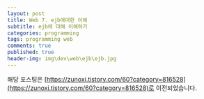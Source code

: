 ```yaml
---
layout: post
title: Web 7. ejb에대한 이해
subtitle: ejb에 대해 이해하기
categories: programming
tags: programming web
comments: true
published: true
header-img: img\dev\web\ejb\ejb.jpg
---
```


해당 포스팅은 [https://zunoxi.tistory.com/60?category=816528](https://zunoxi.tistory.com/60?category=816528)로 이전되었습니다.

<!--

## 개요
> 자바의 서버모델중 하나인 EJB에 대한 정리.
  
- 목차
	- [`Java Bean이란`](#java-bean이란)
	- [`EJB의 구조`](#ejb의-구조)
	- [`EJB의 장단점`](#ejb의-장단점)
  
## EJB
---
최근 Spring 프레임워크가 EJB를 대체하기위한 대안으로 개발되며 EJB는 이전만큼 많이 쓰이지는 않는것같다. 그러나 큰 기업이나 기관의 메인서비스는 여러사정으로 여전히 EJB를 사용하는곳이 있다.(필자도 그런환경이라 어쩔수 없이 배우고있..) 구글링을 통해 EJB에 대한 개념과 그 아키텍쳐를 정리함으로 EJB에 대해 이해해보려한다.

<br>

**참고했던 블로그 포스트**

-   [https://woongsin94.tistory.com/357](https://woongsin94.tistory.com/357)
-   [https://mangkyu.tistory.com/14](https://mangkyu.tistory.com/14)
-   [https://elfinlas.github.io/2017/10/31/javabean/](https://elfinlas.github.io/2017/10/31/javabean/)
-   [https://spidyweb.tistory.com/27](https://spidyweb.tistory.com/27)

<br>

---
### **Java Bean이란?**

EJB는 `엔터프라이즈 자비빈즈(Enterprise JavaBeans)`의 약자로 EJB에 대한 이해이전에 자바빈즈(Java Beans)에 대해 먼저 이해하고 넘어가는것이 좋을 것 같다. 

자바빈즈는 자바로 작성된 소프트웨어 컴포넌트들을 지칭한다. 자바는 프로그램 기본단위가 클래스이고, **`자바빈은 그 클래스들이 복합적으로 이루어진 구조`** 를 말한다.

<br>

EJB와 용어가 비슷해보이고 Sun에서 만든것은 같으나 자바빈즈와 EJB는 그 만들어진 `목적이 다르고 주로 동작하는 위치도 다르다`. 자바빈즈는 비주얼 개발환경에서 사용되는 재사용가능한 컴포넌트이며, EJB는 서버쪽 비지니스 어플리케이션에 사용되는 분산객체 컴포넌트 모델이라는것에 목적이 다름을 알 수 있다. 

또한, EJB는 오직 서버에서만 동작하지만 자바빈즈는 클라이언트에서 서버로 통신하는 경로에서 사용된다.

<br>

---
### **EJB의 구조**

본격적으로 EJB는 _**거대규모 시스템 구축을위한 컴포넌트 모델**_ 이라고 설명할 수 있다. 여기서 컴포넌트 모델이라는것은 대략 각각의 소프트웨어를 독립적인 모듈로 제작하여 **`재사용성과 호환성을 높이는 개념`** 이다.

일반적으로 사용되는 Java EE의 API로 클라이언트가 볼 수 있는 **화면단로직은 JSP**가, **비지니스로직은 EJB**가 구현하는 구조로 구성되어있다. 또한, 비지니스 로직을 구현한것을 `Enterprise Bean`이라고 칭하며 Database처리, Transaction처리와 같은 시스템 서비스를 구현한 부분을 `컨테이너`라고 부른다.

<br>

---

### **(1) Enterprise Bean**

Enterprise Bean은 비지니스 로직을 실행하는 서버 컴포넌트인데, 보통 2가지의 모델을 갖고있다.

- `세션 빈(Session Bean)` : DB연동이 없이 구동가능하다. 주로 로직이 위치한다.
- `엔티티 빈(Entity Bean)` : 데이터베이스의 데이터 I/O 전반을 관리하는 객체
  - Insert, Update, Delete, Select를 관리
  - 클라이언트가 Session Bean을 호출하고 Session Bean이 Entity Bean을 호출하며 데이터 베이스에 접근하는 구조이다.


<br>



### **(2) Container**

EJB 컨테이너는 Application Server내에서 _**Enterprise Bean에 대한 런타임 환경을 제공**_ 한다. 일반적으로 `EJB서버와 EnterpriseBean 사이에 통신`을 하게 해주는 역할을 한다고 이해할 수 있다. Sevlet이 Apache Tomcat같은 Servlet Container에 올려서 서비스 되는것 처럼, EJB는 Weblogic, JBoss와 같은 EJB Container에 올려서 서비스가 된다. 

보통의 경우, 사용자는 클라이언트 어플리케이션을 사용하고 이는 컨테이너를 경유해서 Enterprise Bean에 접근하는것으로 이해할 수 있다.

EJB 컨테이너는 다음과 같이 엔터프라이즈 Bean에 많은 서비스를 제공한다.

- 필요 시 트랜잭션 시작, commit or rollback
- 수신 요청에 대해 엔터프라이즈 Bean 인스턴스 풀을 준비상태로 유지보수 및 비활성 풀과 활성 상태 간 인스턴스 이동, Bean내의 스레드 조건 충족 보장
- 엔티티 Bean의 인스턴스 변수와 지속 스토리지에 저장된 해당 데이터 항목의 자동 동기화

<br>


### **(3) EJB Server**

EJB Server는 컨테이너를 관리해서 EJB로서 필요한 시스템 서비스(데이터베이스 처리, 트랜젝션 처리 등)를 구현한다.

<br>

### **(4) Client application**

EJB구조를 사용함에 있어 이와 연결할 수 있는 클라이언트단의 어플리케이션이다. Java Applet, Java Application, Servlet, JavaServer Pages(JSP)가 그 종류이다.

<br>

---

### **EJB의 장단점**

<br>

> 장점

- 객체를 미리 생성하여 메모리에 저장해 사용준비가 된 후 서버가 동작
  
  -> 많은 동시접속자에 대해 안정성을 지원함(인스턴스 풀링)
- 자동으로 컨테이너가 모든 처리메소드에 대하여 트랜잭션을 처리해준다.
- 빈즈의 상태를 메모리에서 사용여부에 따라 자동으로 활성화/비활성화를 실행하여 관리해준다.
- 분산기능을 지원한다.

<br>

> 단점

- 가장 큰 문제로 지적되는것이 `실행 속도가 느리다`는것이다. 이는 분산환경을 지원하기 위해 객체를 직렬화하는 과정 때문에 실행 속도의 저하가 발생한다.
- 복잡한 프로그래밍 모델
- 특정환경, 특정기술에 종속적인 코드
- 자동화된 테스트가 매우 어렵거나 불가능

<br>

---

Spring Framework 등작이후 자바진영에서의 EJB는 잠깐 유행했던 기술정도로 여겨지는것 같다. 다만, 일부 공공기관 대기업MES에는 여전히 쓰이고 있기때문에 관련 업계에 있는한 알아두면 좋을것 같다.

-->

